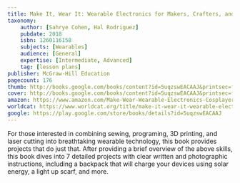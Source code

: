 ```yaml
---
title: Make It, Wear It: Wearable Electronics for Makers, Crafters, and Cosplayers
taxonomy:
	author: [Sahrye Cohen, Hal Rodriguez]
	pubdate: 2018
	isbn: 1260116158
	subjects: [Wearables]
	audience: [General]
	expertise: [Intermediate, Advanced]
	tag: [lesson plans]
publisher: McGraw-Hill Education
pagecount: 176
thumb: http://books.google.com/books/content?id=5uqzswEACAAJ&printsec=frontcover&img=1&zoom=1&imgtk=AFLRE71Lly7k9HG4tCKzC9yidazMcee-TeCtc4AJdwEvlRcN1L9nq8jabfFCexjG3V51PSBBaYzRMedLwfAbCxc4vqIuWZUe6f2Rac4gl0WGyIGv6HfFLPgAeu-IEdHaMB12SynqjIhI&source=gbs_api
cover: http://books.google.com/books/content?id=5uqzswEACAAJ&printsec=frontcover&img=1&zoom=1&imgtk=AFLRE71Lly7k9HG4tCKzC9yidazMcee-TeCtc4AJdwEvlRcN1L9nq8jabfFCexjG3V51PSBBaYzRMedLwfAbCxc4vqIuWZUe6f2Rac4gl0WGyIGv6HfFLPgAeu-IEdHaMB12SynqjIhI&source=gbs_api
amazon: https://www.amazon.com/Make-Wear-Wearable-Electronics-Cosplayers/dp/1260116158/ref=sr_1_1?keywords=Make+it%2C+wear+it+%3A+wearable+electronics+for+makers%2C+crafters%2C+and+cosplayers&qid=1572884762&sr=8-1
worldcat: https://www.worldcat.org/title/make-it-wear-it-wearable-electronics-for-makers-crafters-and-cosplayers/oclc/1101209079&referer=brief_results
google: https://play.google.com/store/books/details?id=5uqzswEACAAJ
---
```

For those interested in combining sewing, programing, 3D printing, and laser cutting into breathtaking wearable technology, this book provides projects that do just that.  After providing a brief overview of the above skills, this book dives into 7 detailed projects with clear written and photographic instructions, including a backpack that will charge your devices using solar energy, a light up scarf, and more.